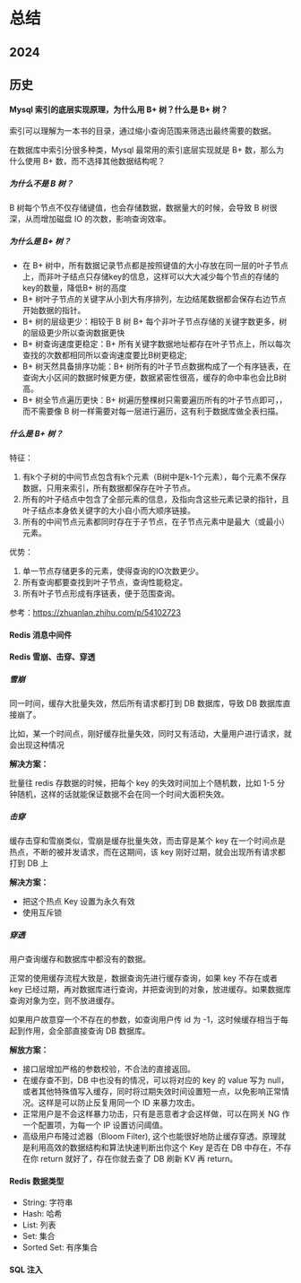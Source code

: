 # 总结

## 2024



## 历史

#### Mysql 索引的底层实现原理，为什么用 B+ 树？什么是 B+ 树？

索引可以理解为一本书的目录，通过缩小查询范围来筛选出最终需要的数据。

在数据库中索引分很多种类，Mysql 最常用的索引底层实现就是 B+ 数，那么为什么使用 B+ 数，而不选择其他数据结构呢？

##### 为什么不是 B 树？

B 树每个节点不仅存储键值，也会存储数据，数据量大的时候，会导致 B 树很深，从而增加磁盘 IO 的次数，影响查询效率。

##### 为什么是 B+ 树？

- 在 B+ 树中，所有数据记录节点都是按照键值的大小存放在同一层的叶子节点上，而非叶子结点只存储key的信息，这样可以大大减少每个节点的存储的key的数量，降低B+ 树的高度
- B+ 树叶子节点的关键字从小到大有序排列，左边结尾数据都会保存右边节点开始数据的指针。
- B+ 树的层级更少：相较于 B 树 B+ 每个非叶子节点存储的关键字数更多，树的层级更少所以查询数据更快
- B+ 树查询速度更稳定：B+ 所有关键字数据地址都存在叶子节点上，所以每次查找的次数都相同所以查询速度要比B树更稳定;
- B+ 树天然具备排序功能：B+ 树所有的叶子节点数据构成了一个有序链表，在查询大小区间的数据时候更方便，数据紧密性很高，缓存的命中率也会比B树高。
- B+ 树全节点遍历更快：B+ 树遍历整棵树只需要遍历所有的叶子节点即可，，而不需要像 B 树一样需要对每一层进行遍历，这有利于数据库做全表扫描。

##### 什么是 B+ 树？

特征：

1. 有k个子树的中间节点包含有k个元素（B树中是k-1个元素），每个元素不保存数据，只用来索引，所有数据都保存在叶子节点。
2. 所有的叶子结点中包含了全部元素的信息，及指向含这些元素记录的指针，且叶子结点本身依关键字的大小自小而大顺序链接。
3. 所有的中间节点元素都同时存在于子节点，在子节点元素中是最大（或最小）元素。

优势：

1. 单一节点存储更多的元素，使得查询的IO次数更少。
2. 所有查询都要查找到叶子节点，查询性能稳定。
3. 所有叶子节点形成有序链表，便于范围查询。

参考：https://zhuanlan.zhihu.com/p/54102723

#### Redis 消息中间件



#### Redis 雪崩、击穿、穿透

##### 雪崩

同一时间，缓存大批量失效，然后所有请求都打到 DB 数据库，导致 DB 数据库直接崩了。

比如，某一个时间点，刚好缓存批量失效，同时又有活动，大量用户进行请求，就会出现这种情况

**解决方案：**

批量往 redis 存数据的时候，把每个 key 的失效时间加上个随机数，比如 1-5 分钟随机，这样的话就能保证数据不会在同一个时间大面积失效。

##### 击穿

缓存击穿和雪崩类似，雪崩是缓存批量失效，而击穿是某个 key 在一个时间点是热点，不断的被并发请求，而在这期间，该 key 刚好过期，就会出现所有请求都打到 DB 上

**解决方案：**

- 把这个热点 Key 设置为永久有效
- 使用互斥锁

##### 穿透

用户查询缓存和数据库中都没有的数据。

正常的使用缓存流程大致是，数据查询先进行缓存查询，如果 key 不存在或者 key 已经过期，再对数据库进行查询，并把查询到的对象，放进缓存。如果数据库查询对象为空，则不放进缓存。

如果用户故意穿一个不存在的参数，如查询用户传 id 为 -1，这时候缓存相当于每起到作用，会全部直接查询 DB 数据库。

**解放方案：**

- 接口层增加严格的参数校验，不合法的直接返回。
- 在缓存查不到，DB 中也没有的情况，可以将对应的 key 的 value 写为 null，或者其他特殊值写入缓存，同时将过期失效时间设置短一点，以免影响正常情况。这样是可以防止反复用同一个 ID 来暴力攻击。
- 正常用户是不会这样暴力功击，只有是恶意者才会这样做，可以在网关 NG 作一个配置项，为每一个 IP 设置访问阈值。
- 高级用户布隆过滤器（Bloom Filter), 这个也能很好地防止缓存穿透。原理就是利用高效的数据结构和算法快速判断出你这个 Key 是否在 DB 中存在，不存在你 return 就好了，存在你就去查了 DB 刷新 KV 再 return。

#### Redis 数据类型

- String: 字符串
- Hash: 哈希
- List: 列表
- Set: 集合
- Sorted Set: 有序集合

#### SQL 注入

